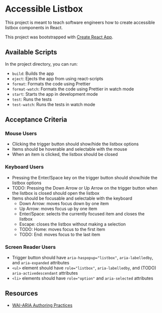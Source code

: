 # Accessible Listbox

This project is meant to teach software engineers how to create accessible listbox components in React.

This project was bootstrapped with [Create React App](https://github.com/facebook/create-react-app).

## Available Scripts

In the project directory, you can run:

- `build`: Builds the app
- `eject`: Ejects the app from using react-scripts
- `format`: Formats the code using Prettier
- `format-watch`: Formats the code using Prettier in watch mode
- `start`: Starts the app in development mode
- `test`: Runs the tests
- `test-watch`: Runs the tests in watch mode

## Acceptance Criteria

### Mouse Users
- Clicking the trigger button should show/hide the listbox options
- Items should be hoverable and selectable with the mouse
- When an item is clicked, the listbox should be closed

### Keyboard Users
- Pressing the Enter/Space key on the trigger button should show/hide the listbox options
- TODO: Pressing the Down Arrow or Up Arrow on the trigger button when the listbox is closed should open the listbox
- Items should be focusable and selectable with the keyboard
  - Down Arrow: moves focus down by one item
  - Up Arrow: moves focus up by one item
  - Enter/Space: selects the currently focused item and closes the listbox
  - Escape: closes the listbox without making a selection
  - TODO: Home: moves focus to the first item
  - TODO: End: moves focus to the last item

### Screen Reader Users
- Trigger button should have `aria-haspopup="listbox"`, `aria-labelledby`, and `aria-expanded` attributes
- `<ul>` element should have `role="listbox"`, `aria-labelledby`, and (TODO) `aria-activedescendant` attributes
- `<li>` elements should have `role="option"` and `aria-selected` attributes

## Resources

- [WAI-ARIA Authoring Practices](https://www.w3.org/TR/wai-aria-practices-1.1/#Listbox)
